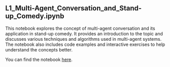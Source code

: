 
## L1_Multi-Agent_Conversation_and_Stand-up_Comedy.ipynb

This notebook explores the concept of multi-agent conversation and its application in stand-up comedy. It provides an introduction to the topic and discusses various techniques and algorithms used in multi-agent systems. The notebook also includes code examples and interactive exercises to help understand the concepts better.

You can find the notebook [here](/notebooks/L1_Multi-Agent_Conversation_and_Stand-up_Comedy.ipynb).

